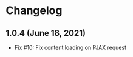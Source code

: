 Changelog
=========

1.0.4 (June 18, 2021)
---------------------
- Fix #10: Fix content loading on PJAX request
